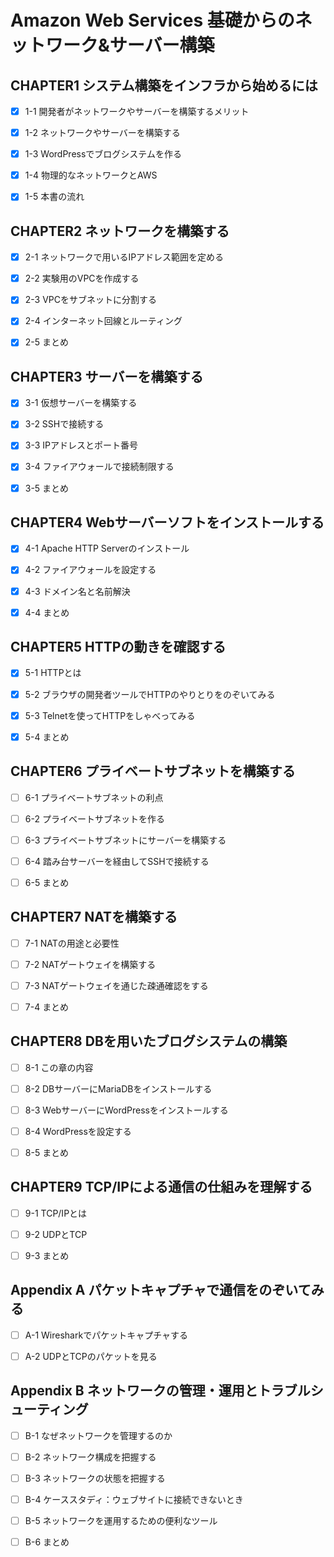 # Amazon Web Services 基礎からのネットワーク&サーバー構築

## CHAPTER1 システム構築をインフラから始めるには

- [x] 1-1 開発者がネットワークやサーバーを構築するメリット

- [x] 1-2 ネットワークやサーバーを構築する

- [x] 1-3 WordPressでブログシステムを作る

- [x] 1-4 物理的なネットワークとAWS

- [x] 1-5 本書の流れ

## CHAPTER2 ネットワークを構築する

- [x] 2-1 ネットワークで用いるIPアドレス範囲を定める

- [x] 2-2 実験用のVPCを作成する

- [x] 2-3 VPCをサブネットに分割する

- [x] 2-4 インターネット回線とルーティング

- [x] 2-5 まとめ

## CHAPTER3 サーバーを構築する

- [x] 3-1 仮想サーバーを構築する

- [x] 3-2 SSHで接続する

- [x] 3-3 IPアドレスとポート番号

- [x] 3-4 ファイアウォールで接続制限する

- [x] 3-5 まとめ

## CHAPTER4 Webサーバーソフトをインストールする

- [x] 4-1 Apache HTTP Serverのインストール

- [x] 4-2 ファイアウォールを設定する

- [x] 4-3 ドメイン名と名前解決

- [x] 4-4 まとめ

## CHAPTER5 HTTPの動きを確認する

- [x] 5-1 HTTPとは

- [x] 5-2 ブラウザの開発者ツールでHTTPのやりとりをのぞいてみる

- [x] 5-3 Telnetを使ってHTTPをしゃべってみる

- [x] 5-4 まとめ

## CHAPTER6 プライベートサブネットを構築する

- [ ] 6-1 プライベートサブネットの利点

- [ ] 6-2 プライベートサブネットを作る

- [ ] 6-3 プライベートサブネットにサーバーを構築する

- [ ] 6-4 踏み台サーバーを経由してSSHで接続する

- [ ] 6-5 まとめ

## CHAPTER7 NATを構築する

- [ ] 7-1 NATの用途と必要性

- [ ] 7-2 NATゲートウェイを構築する

- [ ] 7-3 NATゲートウェイを通じた疎通確認をする

- [ ] 7-4 まとめ

## CHAPTER8 DBを用いたブログシステムの構築

- [ ] 8-1 この章の内容

- [ ] 8-2 DBサーバーにMariaDBをインストールする

- [ ] 8-3 WebサーバーにWordPressをインストールする

- [ ] 8-4 WordPressを設定する

- [ ] 8-5 まとめ

## CHAPTER9 TCP/IPによる通信の仕組みを理解する

- [ ] 9-1 TCP/IPとは

- [ ] 9-2 UDPとTCP

- [ ] 9-3 まとめ

## Appendix A パケットキャプチャで通信をのぞいてみる

- [ ] A-1 Wiresharkでパケットキャプチャする

- [ ] A-2 UDPとTCPのパケットを見る

## Appendix B ネットワークの管理・運用とトラブルシューティング

- [ ] B-1 なぜネットワークを管理するのか

- [ ] B-2 ネットワーク構成を把握する

- [ ] B-3 ネットワークの状態を把握する

- [ ] B-4 ケーススタディ：ウェブサイトに接続できないとき

- [ ] B-5 ネットワークを運用するための便利なツール

- [ ] B-6 まとめ
